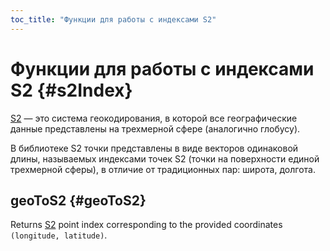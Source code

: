 ```yaml
--- 
toc_title: "Функции для работы с индексами S2"
---
```


# Функции для работы с индексами S2 {#s2Index}

[S2](https://s2geometry.io/) — это система геокодирования, в которой все географические данные представлены на трехмерной сфере (аналогично глобусу).

В библиотеке S2 точки представлены в виде векторов одинаковой длины, называемых индексами точек S2 (точки на поверхности единой трехмерной сферы), в отличие от традиционных пар: широта, долгота.

## geoToS2 {#geoToS2}

Returns [S2](#s2index) point index corresponding to the provided coordinates `(longitude, latitude)`.
